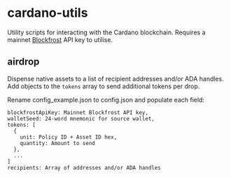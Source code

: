 # cardano-utils
Utility scripts for interacting with the Cardano blockchain. Requires a mainnet [Blockfrost](https://blockfrost.io) API key to utilise.

## airdrop
Dispense native assets to a list of recipient addresses and/or ADA handles.
Add objects to the `tokens` array to send additional tokens per drop.

Rename config_example.json to config.json and populate each field:

```
blockfrostApiKey: Mainnet Blockfrost API key,
walletSeed: 24-word mnemonic for source wallet,
tokens: [
  {
    unit: Policy ID + Asset ID hex,
    quantity: Amount to send
  },
  ...
]
recipients: Array of addresses and/or ADA handles
```
